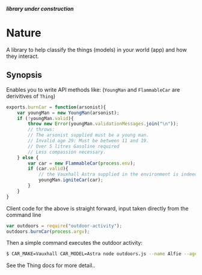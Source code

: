 ***library under construction***

Nature
======
A library to help classify the things (models) in your world (app) and how they interact.

Synopsis
--------

Enables you to write API methods like: (`YoungMan` and `FlammableCar` are derivitives of `Thing`)
```javascript
exports.burnCar = function(arsonist){
    var youngMan = new YoungMan(arsonist);
    if (!youngMan.valid){
        throw new Error(youngMan.validationMessages.join("\n"));
        // throws:
        // The arsonist supplied must be a young man.
        // Invalid age 29: Must be between 11 and 19. 
        // Over 5 litres Gasoline required
        // Less compassion necessary.
    } else {
        var car = new FlammableCar(process.env);
        if (car.valid){
            // the Vauxhall Astra supplied in the environment is indeed flammable
            youngMan.igniteCar(car);
        }
    }
}
```
Client code for the above is straight forward, input taken directly from the command line
```javascript
var outdoors = require("outdoor-activity");
outdoors.burnCar(process.argv);
```
Then a simple command executes the outdoor activity:
```sh
$ CAR_MAKE=Vauxhall CAR_MODEL=Astra node outdoors.js --name Alfie --age 11 --litres 13 --compassion unknown
```
See the Thing docs for more detail.. 
